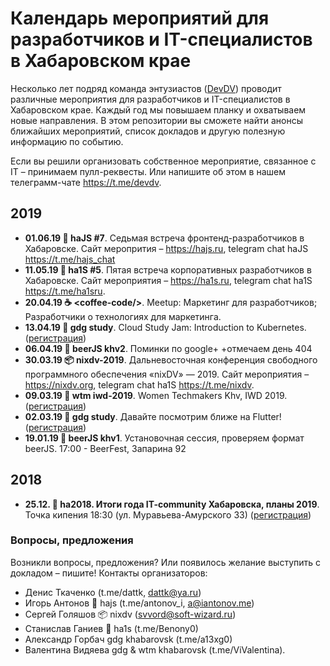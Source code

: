 # Календарь мероприятий для разработчиков и IT-специалистов в Хабаровском крае

Несколько лет подряд команда энтузиастов ([DevDV](https://devdv.ru)) проводит различные мероприятия для разработчиков и IT-специалистов в Хабаровском крае. Каждый год мы повышаем планку и охватываем новые направления. В этом репозитории вы сможете найти анонсы ближайших мероприятий, список докладов и другую полезную информацию по событию.

Если вы решили организовать собственное мероприятие, связанное с IT &ndash; принимаем пулл-реквесты. Или напишите об этом в нашем телеграмм-чате https://t.me/devdv.

## 2019

* **01.06.19 🚀 haJS #7**. Седьмая встреча фронтенд-разработчиков в Хабаровске. Сайт меропрития &ndash; https://hajs.ru, telegram chat haJS https://t.me/hajs_chat
* **11.05.19 💢 ha1S #5**. Пятая встреча корпоративных разработчиков в Хабаровске. Сайт мероприятия &ndash; https://ha1s.ru, telegram chat ha1S https://t.me/ha1sru.
* **20.04.19 ☕️ &lt;coffee-code/&gt;**. Meetup: Маркетинг для разработчиков; Разработчики о технологиях для маркетинга.
* **13.04.19 🍕 gdg study**. Cloud Study Jam: Introduction to Kubernetes. ([регистрация](https://www.meetup.com/ru-RU/GDG-Khabarovsk/events/259807873/))
* **06.04.19 🍺 beerJS khv2**. Поминки по google+ +отмечаем день 404
* **30.03.19 📦 nixdv-2019**. Дальневосточная конференция свободного программного обеспечения «nixDV» — 2019. Сайт мероприятия &ndash; https://nixdv.org, telegram chat ha1S https://t.me/nixdv.
* **09.03.19 🍭 wtm iwd-2019**. Women Techmakers Khv, IWD 2019. ([регистрация](https://www.meetup.com/ru-RU/GDG-Khabarovsk/events/259411696/))
* **02.03.19 🍕 gdg study**. Давайте посмотрим ближе на Flutter! ([регистрация](https://www.meetup.com/ru-RU/GDG-Khabarovsk/events/258373219/))
* **19.01.19 🍺 beerJS khv1**. Установочная сессия, проверяем формат beerJS. 17:00 - BeerFest, Запарина 92

## 2018

* **25.12. 🔰 ha2018. Итоги года IT-community Хабаровска, планы 2019**.
Точка кипения 18:30 (ул. Муравьева-Амурского 33) ([регистрация](https://leader-id.ru/event/14303/))

### Вопросы, предложения

Возникли вопросы, предложения? Или появилось желание выступить с докладом &ndash; пишите! Контакты организаторов:

* Денис Ткаченко (t.me/dattk, dattk@ya.ru)
* Игорь Антонов 🚀 hajs (t.me/antonov_i, a@iantonov.me)
* Сергей Голяшов 📦 nixdv (svvord@soft-wizard.ru)
* Станислав Ганиев 💢 ha1s (t.me/Benony0)
* Александр Горбач gdg khabarovsk (t.me/a13xg0)
* Валентина Видяева gdg & wtm khabarovsk (t.me/ViValentina).
